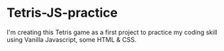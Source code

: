 # Tetris-JS-practice
I'm creating this Tetris game as a first project to practice my coding skill using Vanilla Javascript, some HTML &amp; CSS.
